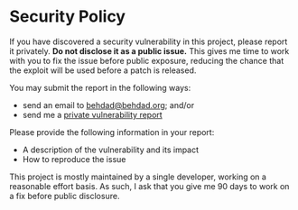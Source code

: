 # Security Policy

If you have discovered a security vulnerability in this project, please report it
privately. **Do not disclose it as a public issue.** This gives me time to work with you
to fix the issue before public exposure, reducing the chance that the exploit will be
used before a patch is released.

You may submit the report in the following ways:

- send an email to behdad@behdad.org; and/or
- send me a [private vulnerability report](https://github.com/harfbuzz/harfbuzz/security/advisories/new)

Please provide the following information in your report:

- A description of the vulnerability and its impact
- How to reproduce the issue

This project is mostly maintained by a single developer, working on a reasonable effort
basis. As such, I ask that you give me 90 days to work on a fix before public
disclosure.
